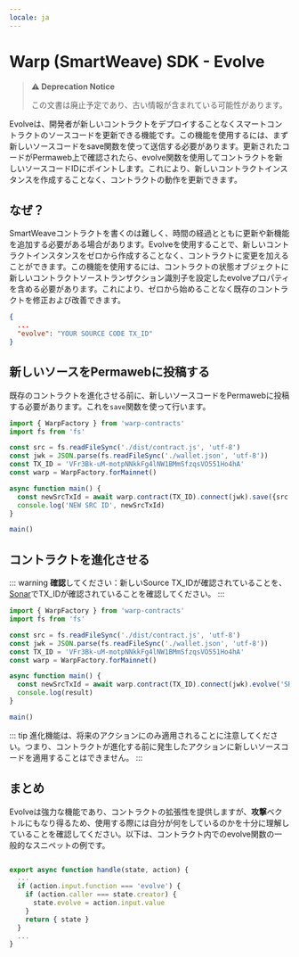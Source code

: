 ```yaml
---
locale: ja
---
```

# Warp (SmartWeave) SDK - Evolve

> **⚠️ Deprecation Notice**
>
> この文書は廃止予定であり、古い情報が含まれている可能性があります。

Evolveは、開発者が新しいコントラクトをデプロイすることなくスマートコントラクトのソースコードを更新できる機能です。この機能を使用するには、まず新しいソースコードをsave関数を使って送信する必要があります。更新されたコードがPermaweb上で確認されたら、evolve関数を使用してコントラクトを新しいソースコードIDにポイントします。これにより、新しいコントラクトインスタンスを作成することなく、コントラクトの動作を更新できます。

## なぜ？

SmartWeaveコントラクトを書くのは難しく、時間の経過とともに更新や新機能を追加する必要がある場合があります。Evolveを使用することで、新しいコントラクトインスタンスをゼロから作成することなく、コントラクトに変更を加えることができます。この機能を使用するには、コントラクトの状態オブジェクトに新しいコントラクトソーストランザクション識別子を設定したevolveプロパティを含める必要があります。これにより、ゼロから始めることなく既存のコントラクトを修正および改善できます。


```json
{
  ...
  "evolve": "YOUR SOURCE CODE TX_ID"
}
```

## 新しいソースをPermawebに投稿する

既存のコントラクトを進化させる前に、新しいソースコードをPermawebに投稿する必要があります。これを`save`関数を使って行います。
```ts
import { WarpFactory } from 'warp-contracts'
import fs from 'fs'

const src = fs.readFileSync('./dist/contract.js', 'utf-8')
const jwk = JSON.parse(fs.readFileSync('./wallet.json', 'utf-8'))
const TX_ID = 'VFr3Bk-uM-motpNNkkFg4lNW1BMmSfzqsVO551Ho4hA'
const warp = WarpFactory.forMainnet()

async function main() {
  const newSrcTxId = await warp.contract(TX_ID).connect(jwk).save({src })
  console.log('NEW SRC ID', newSrcTxId)
}

main()
```

## コントラクトを進化させる

::: warning
**確認**してください：新しいSource TX_IDが確認されていることを、[Sonar](https://sonar.warp.cc)でTX_IDが確認されていることを確認してください。
:::

```ts
import { WarpFactory } from 'warp-contracts'
import fs from 'fs'

const src = fs.readFileSync('./dist/contract.js', 'utf-8')
const jwk = JSON.parse(fs.readFileSync('./wallet.json', 'utf-8'))
const TX_ID = 'VFr3Bk-uM-motpNNkkFg4lNW1BMmSfzqsVO551Ho4hA'
const warp = WarpFactory.forMainnet()

async function main() {
  const newSrcTxId = await warp.contract(TX_ID).connect(jwk).evolve('SRC TX ID')
  console.log(result)
}

main()

```

::: tip
進化機能は、将来のアクションにのみ適用されることに注意してください。つまり、コントラクトが進化する前に発生したアクションに新しいソースコードを適用することはできません。
:::

## まとめ

Evolveは強力な機能であり、コントラクトの拡張性を提供しますが、**攻撃**ベクトルにもなり得るため、使用する際には自分が何をしているのかを十分に理解していることを確認してください。以下は、コントラクト内でのevolve関数の一般的なスニペットの例です。

```js

export async function handle(state, action) {
  ...
  if (action.input.function === 'evolve') {
    if (action.caller === state.creator) {
      state.evolve = action.input.value 
    }
    return { state }
  }
  ...
}
```

